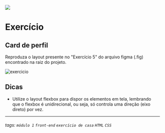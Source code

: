 ![](https://i.imgur.com/xG74tOh.png)

# Exercício 

## Card de perfil

Reproduza o layout presente no "Exercício 5" do arquivo figma (.fig) encontrado na raiz do projeto.

![exercicio](https://i.imgur.com/nS5xNNT.png)

## Dicas

- Utilize o layout flexbox para dispor os elementos em tela, lembrando que o flexbox é unidirecional, ou seja, só controla uma direção (eixo direto) por vez. 

---

###### tags: `módulo 1` `front-end` `exercício de casa` `HTML` `CSS`
